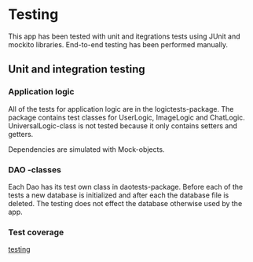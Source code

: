 # Testing

This app has been tested with unit and itegrations tests using JUnit and mockito libraries. End-to-end testing has been performed manually.

## Unit and integration testing

### Application logic

All of the tests for application logic are in the logictests-package. The package contains test classes for UserLogic, ImageLogic and ChatLogic. UniversalLogic-class is not tested because it only contains setters and getters. 

Dependencies are simulated with Mock-objects. 

### DAO -classes

Each Dao has its test own class in daotests-package. Before each of the tests a new database is initialized and after each the database file is deleted. The testing does not effect the database otherwise used by the app.

### Test coverage

[testing](https://github.com/kallioaa/ot-harjoitustyo/blob/master/dokumentaatio/pictures/testcoverage.png)

